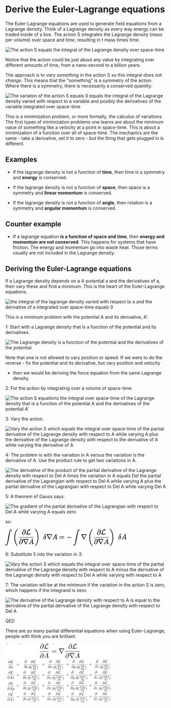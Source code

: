 # Derive the Euler-Lagrange equations

The Euler-Lagrange equations are used to generate field equations from a
Lagrange density. Think of a Lagrange density as every way energy can be traded
inside of a box. The action S integrates the Lagrange density (mass per volume)
over space and _time_, resulting in t mass times time.

![The action S equals the integral of the Lagrange density over
space-time](../images/EM/derive_Euler-Lagrange/S_eq_int_L.png)

Notice that the action could be just about any value by integrating over
different amounts of time, from a nano-second to a billion years.

The approach is to _vary something_ in the action S so this integral _does not
change_. This means that the "something" is a symmetry of the action.  Where
there is a symmetry, there is necessarily a conserved quantity.

![The variaton of the action S equals 0 equals the integral of the Lagrange
density varied with respect to a variable and posibly the derivatives of the
variable integrated over 
space-time](../images/EM/derive_Euler-Lagrange/dS_is_zero.png)

This is a minimization problem, or more formally, the calculus of variations.
The first types of minimization problems one learns are about the minimum value
of something like a velocity at a point in space-time. This is about a 
minimization of a function over all of space-time. The mechanics are the same - 
take a derivative, set it to zero - but the thing that gets plugged in is 
different.

## Examples

* If the lagrange density is not a function of **time**, then time is a 
symmetry and **energy** is conserved.

* If the lagrange density is not a function of **space**, then space is a 
symmetry and **linear momentum** is conserved.

* If the lagrange density is not a function of **angle**, then rotation is a 
symmetry and **angular momentum** is conserved.

## Counter example

* If a lagrange equation **is a function of space and time**, then **energy and 
momentum are not conserved**. This happens for systems that have friction.  The 
energy and momentum go into waste heat. Those terms usually are not included in 
the Lagrange density. 

## Deriving the Euler-Lagrange equations

If a Lagrange density depends on a 4-potential a and the derivatives of a, then 
vary these and find a minimum. This is the heart of the Euler-Lagrange 
equations.

![the integral of the lagrange density varied with respect to a and the 
derivative of a integrated over space-time equals 
0](../images/EM/derive_Euler-Lagrange/zero_eq_int_L_dA_dDelA.png)

This is a minimum problem with the potential A and its derivative, A'.

1: Start with a Lagrange density that is a function of the potential and its derivatives.

![The Lagrange density is a function of the potential and the derivatives of 
the potential](../images/EM/derive_Euler-Lagrange/L_eq_f_A_DelA.png)

Note that one is not allowed to vary position or speed. If we were to do the 
reverse - fix the potential and its derivative, but vary position and velocity 
- then we would be deriving the force equation from the same Lagrange density.

2: For the action by integrating over a volume of space-time.

![The action S equations the integral over space-time of the Lagrange density 
that is a function of the potential A and the derivatives of the potential 
A'](../images/EM/derive_Euler-Lagrange/S_eq_L_A_DelA.png)

3: Vary the action.

![Vary the action S which equals the integral over space-time of the partial 
derivative of the Lagrange density with respect to A while varying A plus the 
derivative of the Lagrange density with respect to the derivative of A while 
varying the derivative of 
A](../images/EM/derive_Euler-Lagrange/dS_eq_dL_dAdA_plus_dL_dDelA_dDelA.png)

4: The problem is with the variation in A versus the variation is the derivative of A.  Use the product rule to get two variations in A.

![The derivative of the product of the partial derivative of the Lagrange 
density with respect to Del A times the variation in A equals Del the partial 
derivative of the Lagrangian with respect to Del A while varying A plus the 
partial derivative of the Lagrangian with respect to Del A while varying Del 
A](../images/EM/derive_Euler-Lagrange/Del_product_dL_DelA_dA.png)

5: A theorem of Gauss says:

![The gradient of the partial derivative of the Lagrangian with respect to Del A 
while varying A equals 
zero](../images/EM/derive_Euler-Lagrange/Del_dL_DelA_dA_eq_0.png)

so:

![](../images/EM/derive_Euler-Lagrange/minus_DeldldA_eq_dL_dDelA.png)

6: Substitute 5 into the variation in 3:

![Vary the action S which equals the integral over space-time of the partial 
derivative of the Lagrange density with respect to A minus the 
derivative of the Lagrange density with respect to Del A while varying with respect to A](../images/EM/derive_Euler-Lagrange/dS_eq_dL_dAdA_plus_dL_dDelA_dDelA.png)

7: The variation will be at the minimum if the variation in the action S is 
zero, which happens if the integrand is zero:

![The derivative of the Lagrange density with respect to A is equal to the 
derivative of the partial derivative of the Lagrange density with respect to 
Del A](../images/EM/derive_Euler-Lagrange/Euler-Lagrange_eq.png)

QED

There are so many partial differential equations when using Euler-Lagrange,
people with think you are brilliant.

![](../images/EM/derive_Euler-Lagrange/details.png)



